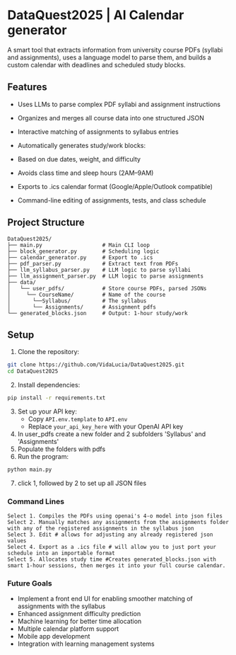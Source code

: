 # DataQuest2025 | AI Calendar generator

A smart tool that extracts information from university course PDFs (syllabi and assignments), uses a language model to parse them, and builds a custom calendar with deadlines and scheduled study blocks.

## Features
- Uses LLMs to parse complex PDF syllabi and assignment instructions

- Organizes and merges all course data into one structured JSON

- Interactive matching of assignments to syllabus entries

- Automatically generates study/work blocks:

- Based on due dates, weight, and difficulty

- Avoids class time and sleep hours (2AM–9AM)

- Exports to .ics calendar format (Google/Apple/Outlook compatible)

- Command-line editing of assignments, tests, and class schedule

## Project Structure
```
DataQuest2025/
├── main.py                   # Main CLI loop
├── block_generator.py        # Scheduling logic
├── calendar_generator.py     # Export to .ics
├── pdf_parser.py             # Extract text from PDFs
├── llm_syllabus_parser.py    # LLM logic to parse syllabi
├── llm_assignment_parser.py  # LLM logic to parse assignments
├── data/
│   └── user_pdfs/            # Store course PDFs, parsed JSONs
│     └── CourseName/         # Name of the course
│       └──Syllabus/          # The syllabus
│       └── Assignments/      # Assignment pdfs
└── generated_blocks.json     # Output: 1-hour study/work
```

## Setup

1. Clone the repository:
```bash
git clone https://github.com/VidaLucia/DataQuest2025.git
cd DataQuest2025
```

2. Install dependencies:
```bash
pip install -r requirements.txt
```

3. Set up your API key:
   - Copy `API.env.template` to `API.env`
   - Replace `your_api_key_here` with your OpenAI API key
4. In user_pdfs create a new folder and 2 subfolders 'Syllabus' and 'Assignments'
5. Populate the folders with pdfs
6. Run the program:
```bash
python main.py
```
7. click 1, followed by 2 to set up all JSON files
### Command Lines
```
Select 1. Compiles the PDFs using openai's 4-o model into json files
Select 2. Manually matches any assignments from the assignments folder with any of the registered assignments in the syllabus json
Select 3. Edit # allows for adjusting any already registered json values
Select 4. Export as a .ics file # will allow you to just port your schedule into an importable format
Select 5. Allocates study time #Creates generated_blocks.json with smart 1-hour sessions, then merges it into your full course calendar.
```


### Future Goals
- Implement a front end UI for enabling smoother matching of assignments with the syllabus
- Enhanced assignment difficulty prediction
- Machine learning for better time allocation
- Multiple calendar platform support
- Mobile app development
- Integration with learning management systems
